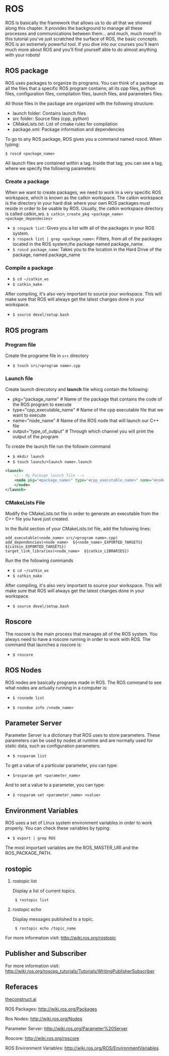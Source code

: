 
# ROS
ROS is basically the framework that allows us to do all that we showed along this chapter. It provides the background to manage all these processes and communications between them... and much, much more!! In this tutorial you've just scratched the surface of ROS, the basic concepts. ROS is an extremely powerful tool. If you dive into our courses you'll learn much more about ROS and you'll find yourself able to do almost anything with your robots!

## ROS package

ROS uses packages to organize its programs. You can think of a package as all the files that a specific ROS program contains; all its cpp files, python files, configuration files, compilation files, launch files, and parameters files.

All those files in the package are organized with the following structure:
* launch folder: Contains launch files
* src folder: Source files (cpp, python)
* CMakeLists.txt: List of cmake rules for compilation
* package.xml: Package information and dependencies

To go to any ROS package, ROS gives you a command named roscd. When typing:

`$ roscd <package_name>`



All launch files are contained within a <launch> tag. Inside that tag, you can see a <node> tag, where we specify the following parameters:



### Create a package

When we want to create packages, we need to work in a very specific ROS workspace, which is known as the catkin workspace. The catkin workspace is the directory in your hard disk where your own ROS packages must reside in order to be usable by ROS. Usually, the catkin workspace directory is called catkin_ws.
`$ catkin_create_pkg <package_name> <package_dependecies>`

* `$ rospack list`: Gives you a list with all of the packages in your ROS system.
* `$ rospack list | grep <package_name>`: Filters, from all of the packages located in the ROS system,the package named package_name.
* `$ roscd package_name`: Takes you to the location in the Hard Drive of the package, named package_name

###  Compile a package

* `$ cd ~/catkin_ws`
* `$ catkin_make`

After compiling, it's also very important to source your workspace. This will make sure that ROS will always get the latest changes done in your workspace.

* `$ source devel/setup.bash`

## ROS program
### Program file
Create the programe file in `src` directory 
* `$ touch src/<program name>.cpp`

### Launch file
Create launch direcotory and **launch** file whicg contain the following: 
* pkg="package_name" # Name of the package that contains the code of the ROS program to execute
* type="cpp_executable_name" # Name of the cpp executable file that we want to execute
* name="node_name" # Name of the ROS node that will launch our C++ file
* output="type_of_output" # Through which channel you will print the output of the program

To create the launch file run the followin command 
* `$ mkdir launch`
* `$ touch launch/<launch name>.launch`

```xml
<launch>
    <!-- My Package launch file -->
    <node pkg="<package_name>" type="<cpp_executable_name>" name="<node_name>"  output="screen">
    </node>
</launch>
```

### CMakeLists File
Modify the CMakeLists.txt file in order to generate an executable from the C++ file you have just created.

In the Build section of your CMakeLists.txt file, add the following lines:

```
add_executable(<node_name> src/<program name>.cpp)
add_dependencies(<node_name>  ${<node_name>_EXPORTED_TARGETS} ${catkin_EXPORTED_TARGETS})
target_link_libraries(<node_name>  ${catkin_LIBRARIES})
```
Run the the following commands 
* `$ cd ~/catkin_ws`
* `$ catkin_make`

After compiling, it's also very important to source your workspace. This will make sure that ROS will always get the latest changes done in your workspace.

* `$ source devel/setup.bash`

##  Roscore

The roscore is the main process that manages all of the ROS system. You always need to have a roscore running in order to work with ROS. The command that launches a roscore is:
* `$ roscore`


## ROS Nodes 

ROS nodes are basically programs made in ROS. The ROS command to see what nodes are actually running in a computer is:

* `$ rosnode list`

* `$ rosndoe info /<node_name>`


## Parameter Server
 Parameter Server is a dictionary that ROS uses to store parameters. These parameters can be used by nodes at runtime and are normally used for static data, such as configuration parameters.

 * `$ rosparam list`

 To get a value of a particular parameter, you can type:
 * `$rosparam get <parameter_name>`


And to set a value to a parameter, you can type:
* `$ rosparam set <parameter_name> <value>`

## Environment Variables
ROS uses a set of Linux system environment variables in order to work properly. You can check these variables by typing:

* `$ export | grep ROS`

The most important variables are the ROS_MASTER_URI and the ROS_PACKAGE_PATH.

## rostopic 
1. rostopic list

    Display a list of current topics.

        $ rostopic list

1. rostopic echo

    Display messages published to a topic.

        $ rostopic echo /topic_name

For more information visit: http://wiki.ros.org/rostopic 


## Publisher and Subscriber

For more information visit: http://wiki.ros.org/roscpp_tutorials/Tutorials/WritingPublisherSubscriber




## Referaces 

[theconstruct.ai](https://www.theconstruct.ai/)

ROS Packages: http://wiki.ros.org/Packages

Ros Nodes: http://wiki.ros.org/Nodes

Parameter Server: http://wiki.ros.org/Parameter%20Server

Roscore: http://wiki.ros.org/roscore

ROS Environment Variables: http://wiki.ros.org/ROS/EnvironmentVariables
